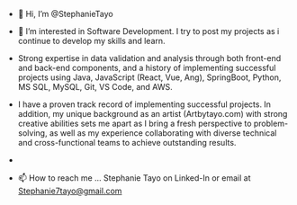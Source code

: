 - 👋 Hi, I’m @StephanieTayo
- 👀 I’m interested in Software Development. I try to post my projects as i continue to develop my skills and learn.  
- Strong expertise in data validation and analysis through both front-end and back-end components, and a history of implementing successful projects using Java, JavaScript (React, Vue, Ang), SpringBoot, Python, MS SQL, MySQL, Git, VS Code, and AWS.

- I have a proven track record of implementing successful projects. In addition, my unique background as an artist (Artbytayo.com) with strong creative abilities sets me apart as I bring a fresh perspective to problem-solving, as well as my experience collaborating with diverse technical and cross-functional teams to achieve outstanding results.

-
- 📫 How to reach me ... Stephanie Tayo on Linked-In or email at Stephanie7tayo@gmail.com 

<!---
StephanieTayo/StephanieTayo is a ✨ special ✨ repository because its `README.md` (this file) appears on your GitHub profile.
You can click the Preview link to take a look at your changes.
--->
